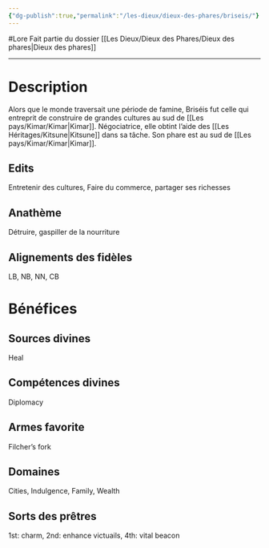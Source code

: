 ```yaml
---
{"dg-publish":true,"permalink":"/les-dieux/dieux-des-phares/briseis/"}
---
```


#Lore
Fait partie du dossier [[Les Dieux/Dieux des Phares/Dieux des phares\|Dieux des phares]]

-------

# Description
Alors que le monde traversait une période de famine, Briséis fut celle qui entreprit de construire de grandes cultures au sud de [[Les pays/Kimar/Kimar\|Kimar]]. Négociatrice, elle obtint l’aide des [[Les Héritages/Kitsune\|Kitsune]] dans sa tâche.
Son phare est au sud de [[Les pays/Kimar/Kimar\|Kimar]].
## Edits
Entretenir des cultures, Faire du commerce, partager ses richesses
## Anathème
Détruire, gaspiller de la nourriture
## Alignements des fidèles
LB, NB, NN, CB
# Bénéfices
## Sources divines
Heal
## Compétences divines
Diplomacy
## Armes favorite
Filcher’s fork
## Domaines
Cities, Indulgence, Family, Wealth
## Sorts des prêtres
1st: charm, 2nd: enhance victuails, 4th: vital beacon